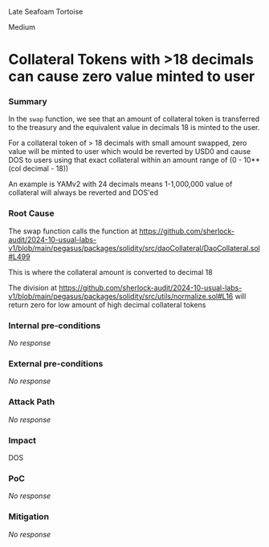 Late Seafoam Tortoise

Medium

# Collateral Tokens with >18 decimals can cause zero value minted to user

### Summary


In the `swap` function, we see that an amount of collateral token is transferred to the treasury and the equivalent value in decimals 18 is minted to the user.

For a collateral token of > 18 decimals with small amount swapped, zero value will be minted to user which would be reverted by USD0 and cause DOS to users using that exact collateral within an amount range of (0 - 10**(col decimal - 18))

An example is YAMv2 with 24 decimals means 1-1,000,000 value of collateral will always be reverted and DOS'ed

### Root Cause

The swap function calls the function at https://github.com/sherlock-audit/2024-10-usual-labs-v1/blob/main/pegasus/packages/solidity/src/daoCollateral/DaoCollateral.sol#L499

This is where the collateral amount is converted to decimal 18

The division at https://github.com/sherlock-audit/2024-10-usual-labs-v1/blob/main/pegasus/packages/solidity/src/utils/normalize.sol#L16 will return zero for low amount of high decimal collateral tokens

### Internal pre-conditions

_No response_

### External pre-conditions

_No response_

### Attack Path

_No response_

### Impact

DOS

### PoC

_No response_

### Mitigation

_No response_